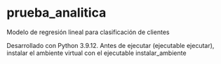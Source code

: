 # prueba_analitica
Modelo de regresión lineal para clasificación de clientes

Desarrollado con Python 3.9.12.
Antes de ejecutar (ejecutable ejecutar), instalar el ambiente virtual con el ejecutable instalar_ambiente
